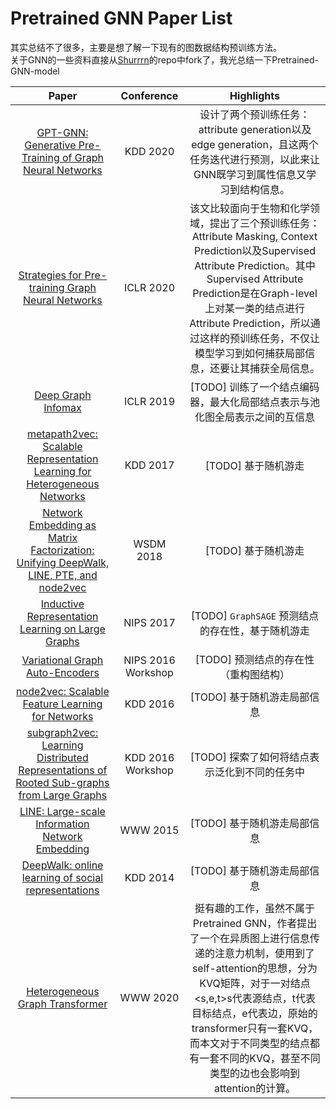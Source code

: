 
# Pretrained GNN Paper List
其实总结不了很多，主要是想了解一下现有的图数据结构预训练方法。   
关于GNN的一些资料直接从[Shurrrn](https://github.com/shihuieduca)的repo中fork了，我光总结一下Pretrained-GNN-model   

| Paper | Conference | Highlights |
| :---: | :---: | :---: |
| [GPT-GNN: Generative Pre-Training of Graph Neural Networks](https://arxiv.org/abs/2006.15437) | KDD 2020 | 设计了两个预训练任务：attribute generation以及edge generation，且这两个任务迭代进行预测，以此来让GNN既学习到属性信息又学习到结构信息。 |
| [Strategies for Pre-training Graph Neural Networks](https://openreview.net/forum?id=HJlWWJSFDH) | ICLR 2020 | 该文比较面向于生物和化学领域，提出了三个预训练任务：Attribute Masking, Context Prediction以及Supervised Attribute Prediction。其中Supervised Attribute Prediction是在Graph-level上对某一类的结点进行Attribute Prediction，所以通过这样的预训练任务，不仅让模型学习到如何捕获局部信息，还要让其捕获全局信息。 |
| [Deep Graph Infomax](https://arxiv.org/abs/1809.10341) | ICLR 2019 | [TODO] 训练了一个结点编码器，最大化局部结点表示与池化图全局表示之间的互信息 |
| [metapath2vec: Scalable Representation Learning for Heterogeneous Networks](https://dl.acm.org/doi/10.1145/3097983.3098036) | KDD 2017 | [TODO] 基于随机游走 |
| [Network Embedding as Matrix Factorization: Unifying DeepWalk, LINE, PTE, and node2vec](https://arxiv.org/abs/1710.02971) | WSDM 2018 | [TODO] 基于随机游走 |
| [Inductive Representation Learning on Large Graphs](https://arxiv.org/abs/1706.02216) | NIPS 2017 | [TODO] `GraphSAGE` 预测结点的存在性，基于随机游走 | 
| [Variational Graph Auto-Encoders](https://arxiv.org/abs/1611.07308) | NIPS 2016 Workshop | [TODO] 预测结点的存在性（重构图结构） |
| [node2vec: Scalable Feature Learning for Networks](https://arxiv.org/abs/1607.00653) | KDD 2016 | [TODO] 基于随机游走局部信息 |
| [subgraph2vec: Learning Distributed Representations of Rooted Sub-graphs from Large Graphs](https://arxiv.org/abs/1606.08928) | KDD 2016 Workshop | [TODO] 探索了如何将结点表示泛化到不同的任务中 |
| [LINE: Large-scale Information Network Embedding](https://arxiv.org/abs/1503.03578) | WWW 2015 | [TODO] 基于随机游走局部信息 |
| [DeepWalk: online learning of social representations](https://arxiv.org/abs/1403.6652) | KDD 2014 | [TODO] 基于随机游走局部信息 |
| [Heterogeneous Graph Transformer](https://dl.acm.org/doi/10.1145/3366423.3380027) | WWW 2020 | 挺有趣的工作，虽然不属于Pretrained GNN，作者提出了一个在异质图上进行信息传递的注意力机制，使用到了self-attention的思想，分为KVQ矩阵，对于一对结点<s,e,t>s代表源结点，t代表目标结点，e代表边，原始的transformer只有一套KVQ，而本文对于不同类型的结点都有一套不同的KVQ，甚至不同类型的边也会影响到attention的计算。 |



